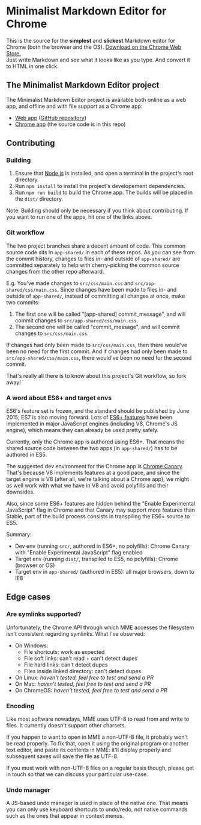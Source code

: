 # Minimalist Markdown Editor for Chrome

This is the source for the **simplest** and **slickest** Markdown editor for Chrome (both the browser and the OS). [Download on the Chrome Web Store.](https://chrome.google.com/webstore/detail/minimalist-markdown-edito/pghodfjepegmciihfhdipmimghiakcjf)  
Just write Markdown and see what it looks like as you type. And convert it to HTML in one click.

## The Minimalist Markdown Editor project

The Minimalist Markdown Editor project is available both online as a web app, and offline and with file support as a Chrome app:

- [Web app](http://markdown.pioul.fr) ([GitHub repository](https://github.com/pioul/Minimalist-Online-Markdown-Editor))
- [Chrome app](https://chrome.google.com/webstore/detail/minimalist-markdown-edito/pghodfjepegmciihfhdipmimghiakcjf) (the source code is in this repo)

## Contributing

### Building

1. Ensure that [Node.js](http://nodejs.org/) is installed, and open a terminal in the project's root directory.
2. Run `npm install` to install the project's developement dependencies.
3. Run `npm run build` to build the Chrome app. The builds will be placed in the `dist/` directory.

Note: Building should only be necessary if you think about contributing. If you want to run one of the apps, hit one of the links above.

### Git workflow

The two project branches share a decent amount of code. This common source code sits in `app-shared/` in each of these repos. As you can see from the commit history, changes to files in- and outside of `app-shared/` are committed separately to help with cherry-picking the common source changes from the other repo afterward.

E.g. You've made changes to `src/css/main.css` and `src/app-shared/css/main.css`. Since changes have been made to files in- and outside of `app-shared/`, instead of committing all changes at once, make two commits:

1. The first one will be called "[app-shared] commit_message", and will commit changes to `src/app-shared/css/main.css`.
2. The second one will be called "commit_message", and will commit changes to `src/css/main.css`.

If changes had only been made to `src/css/main.css`, then there would've been no need for the first commit. And if changes had only been made to `src/app-shared/css/main.css`, there would've been no need for the second commit.

That's really all there is to know about this project's Git workflow, so fork away!

### A word about ES6+ and target envs

ES6's feature set is frozen, and the standard should be published by June 2015; ES7 is also moving forward. Lots of [ES6+ features](http://kangax.github.io/compat-table/es6/) have been implemented in major JavaScript engines (including V8, Chrome's JS engine), which means they can already be used pretty safely.

Currently, only the Chrome app is authored using ES6+. That means the shared source code between the two apps (in `app-shared/`) has to be authored in ES5.

The suggested dev environment for the Chrome app is [Chrome Canary](https://www.google.com/chrome/browser/canary.html). That's because V8 implements features at a good pace, and since the target engine is V8 (after all, we're talking about a Chrome app), we might as well work with what we have in V8 and avoid polyfills and their downsides.

Also, since some ES6+ features are hidden behind the "Enable Experimental JavaScript" flag in Chrome and that Canary may support more features than Stable, part of the build process consists in transpiling the ES6+ source to ES5.

Summary:

- Dev env (running `src/`, authored in ES6+, no polyfills): Chrome Canary with "Enable Experimental JavaScript" flag enabled
- Target env (running `dist/`, transpiled to ES5, no polyfills): Chrome (browser or OS)
- Target env in `app-shared/` (authored in ES5): all major browsers, down to IE8

## Edge cases

### Are symlinks supported?

Unfortunately, the Chrome API through which MME accesses the filesystem isn't consistent regarding symlinks. What I've observed:

- On Windows:
	- File shortcuts: work as expected
	- File soft links: can't read + can't detect dupes
	- File hard links: can't detect dupes
	- Files inside linked directory: can't detect dupes
- On Linux: *haven't tested, feel free to test and send a PR*
- On Mac: *haven't tested, feel free to test and send a PR*
- On ChromeOS: *haven't tested, feel free to test and send a PR*

### Encoding

Like most software nowadays, MME uses UTF-8 to read from and write to files. It currently doesn't support other charsets.

If you happen to want to open in MME a non-UTF-8 file, it probably won't be read properly. To fix that, open it using the original program or another text editor, and paste its contents in MME: it'll display properly and subsequent saves will save the file as UTF-8.

If you must work with non-UTF-8 files on a regular basis though, please get in touch so that we can discuss your particular use-case.

### Undo manager

A JS-based undo manager is used in place of the native one. That means you can only use keyboard shortcuts to undo/redo, not native commands such as the ones that appear in context menus.